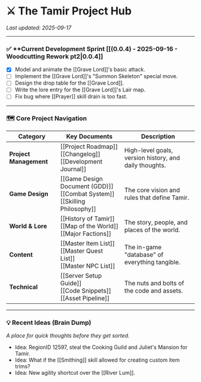 # ⚔️ The Tamir Project Hub
*Last updated: 2025-09-17*

---

### ✅ **Current Development Sprint [[(0.0.4) - 2025-09-16 - Woodcutting Rework pt2|0.0.4]]


- [x] Model and animate the [[Grave Lord]]'s basic attack.
- [ ] Implement the [[Grave Lord]]'s "Summon Skeleton" special move.
- [ ] Design the drop table for the [[Grave Lord]].
- [ ] Write the lore entry for the [[Grave Lord]]'s Lair map.
- [ ] Fix bug where [[Prayer]] skill drain is too fast.

---

### 🗺️ Core Project Navigation

| Category | Key Documents | Description |
|---|---|---|
| **Project Management** | [[Project Roadmap]]<br>[[Changelog]]<br>[[Development Journal]] | High-level goals, version history, and daily thoughts. |
| **Game Design** | [[Game Design Document (GDD)]]<br>[[Combat System]]<br>[[Skilling Philosophy]] | The core vision and rules that define Tamir. |
| **World & Lore** | [[History of Tamir]]<br>[[Map of the World]]<br>[[Major Factions]] | The story, people, and places of the world. |
| **Content** | [[Master Item List]]<br>[[Master Quest List]]<br>[[Master NPC List]] | The in-game "database" of everything tangible. |
| **Technical** | [[Server Setup Guide]]<br>[[Code Snippets]]<br>[[Asset Pipeline]] | The nuts and bolts of the code and assets. |

---

### 💡 Recent Ideas (Brain Dump)
*A place for quick thoughts before they get sorted.*
- Idea: RegionID 12597, steal the Cooking Guild and Juliet's Mansion for Tamir.
- Idea: What if the [[Smithing]] skill allowed for creating custom item trims?
- Idea: New agility shortcut over the [[River Lum]].